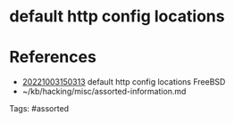 # default http config locations

# References
- [20221003150313](/zet/20221003150313/README.md) default http config locations FreeBSD
- ~/kb/hacking/misc/assorted-information.md

Tags:
    #assorted
